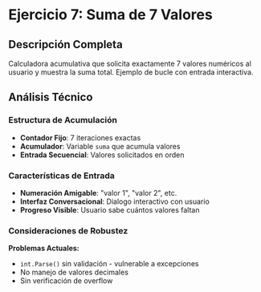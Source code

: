 # Ejercicio 7: Suma de 7 Valores

## Descripción Completa
Calculadora acumulativa que solicita exactamente 7 valores numéricos al usuario y muestra la suma total. Ejemplo de bucle con entrada interactiva.

## Análisis Técnico

### Estructura de Acumulación
- **Contador Fijo**: 7 iteraciones exactas
- **Acumulador**: Variable `suma` que acumula valores
- **Entrada Secuencial**: Valores solicitados en orden

### Características de Entrada
- **Numeración Amigable**: "valor 1", "valor 2", etc.
- **Interfaz Conversacional**: Dialogo interactivo con usuario
- **Progreso Visible**: Usuario sabe cuántos valores faltan

### Consideraciones de Robustez
**Problemas Actuales:**
- `int.Parse()` sin validación - vulnerable a excepciones
- No manejo de valores decimales
- Sin verificación de overflow

